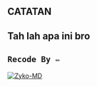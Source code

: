 
## CATATAN
Tah lah apa ini bro 
-
## ```Recode By ✏️```
[![Zyko-MD](https://files.cloudkuimages.guru/images/6ed717bbabe1.jpg?size=20)](https://github.com/ZykoBotz-MD)